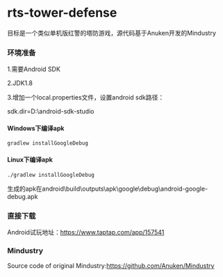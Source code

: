 # rts-tower-defense
目标是一个类似单机版红警的塔防游戏，源代码基于Anuken开发的Mindustry

### 环境准备

1.需要Android SDK

2.JDK1.8

3.增加一个local.properties文件，设置android sdk路径：

sdk.dir=D\:\\android-sdk-studio

#### Windows下编译apk

`gradlew installGoogleDebug`  


#### Linux下编译apk

`./gradlew installGoogleDebug`  

生成的apk在android\build\outputs\apk\google\debug\android-google-debug.apk

### 直接下载

Android试玩地址：https://www.taptap.com/app/157541

### Mindustry

Source code of original Mindustry:https://github.com/Anuken/Mindustry
